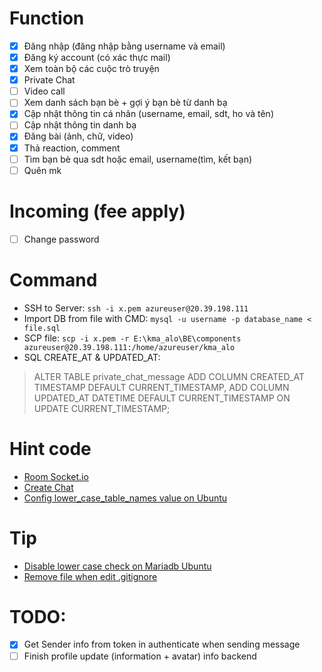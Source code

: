 # Function  
- [x] Đăng nhập (đăng nhập bằng username và email)
- [x] Đăng ký account (có xác thực mail)
- [x] Xem toàn bộ các cuộc trò truyện
- [x] Private Chat
- [ ] Video call
- [ ] Xem danh sách bạn bè + gợi ý bạn bè từ danh bạ
- [x] Cập nhật thông tin cá nhân (username, email, sdt, ho  và tên)
- [ ] Cập nhật thông tin danh bạ
- [x] Đăng bài (ảnh, chữ, video)
- [x] Thả reaction, comment
- [ ] Tìm bạn bè qua sdt hoặc email, username(tìm, kết bạn)
- [ ] Quên mk

# Incoming (fee apply)
 - [ ] Change password

# Command
- SSH to Server: `ssh -i x.pem azureuser@20.39.198.111`
- Import DB from file with CMD: `mysql -u username -p database_name < file.sql`
- SCP file: `scp -i x.pem -r E:\kma_alo\BE\components azureuser@20.39.198.111:/home/azureuser/kma_alo`
- SQL CREATE_AT & UPDATED_AT: 
> ALTER TABLE private_chat_message
  ADD COLUMN CREATED_AT TIMESTAMP DEFAULT CURRENT_TIMESTAMP,
  ADD COLUMN UPDATED_AT DATETIME DEFAULT CURRENT_TIMESTAMP ON UPDATE CURRENT_TIMESTAMP;

# Hint code
- [Room Socket.io](https://stackoverflow.com/questions/13143945/dynamic-namespaces-socket-io)
- [Create Chat](https://stackoverflow.com/questions/24100218/socket-io-send-packet-to-sender-only)
- [Config lower_case_table_names value on Ubuntu](https://askubuntu.com/questions/1261422/how-to-install-mysql-8-0-with-lower-case-table-names-1-on-ubuntu-server-20-04-lt)

# Tip 
- [Disable lower case check on Mariadb Ubuntu](https://stackoverflow.com/questions/55025847/how-to-set-lower-case-table-names-1-on-ubuntu-18-04-mariadb-mysql-5-7)
- [Remove file when edit .gitignore](https://stackoverflow.com/questions/1139762/ignore-files-that-have-already-been-committed-to-a-git-repository)
# TODO:  
- [x] Get Sender info from token in authenticate when sending message
- [ ] Finish profile update (information + avatar) info backend
